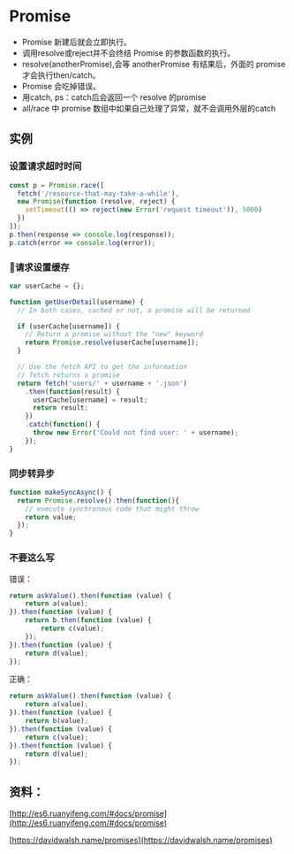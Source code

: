 # Promise

* Promise 新建后就会立即执行。
* 调用resolve或reject并不会终结 Promise 的参数函数的执行。
* resolve(anotherPromise),会等 anotherPromise 有结果后，外面的 promise 才会执行then/catch。
* Promise 会吃掉错误。
* 用catch, ps：catch后会返回一个 resolve 的promise
* all/race 中 promise 数组中如果自己处理了异常，就不会调用外层的catch

## 实例

### 设置请求超时时间
```js
const p = Promise.race([
  fetch('/resource-that-may-take-a-while'),
  new Promise(function (resolve, reject) {
    setTimeout(() => reject(new Error('request timeout')), 5000)
  })
]);
p.then(response => console.log(response));
p.catch(error => console.log(error));
```
### 请求设置缓存
```js
var userCache = {};

function getUserDetail(username) {
  // In both cases, cached or not, a promise will be returned

  if (userCache[username]) {
  	// Return a promise without the "new" keyword
    return Promise.resolve(userCache[username]);
  }

  // Use the fetch API to get the information
  // fetch returns a promise
  return fetch('users/' + username + '.json')
    .then(function(result) {
      userCache[username] = result;
      return result;
    })
    .catch(function() {
      throw new Error('Could not find user: ' + username);
    });
}
```

### 同步转异步
```js
function makeSyncAsync() {  
  return Promise.resolve().then(function(){
    // execute synchronous code that might throw
    return value;
  });
}
```

### 不要这么写
错误：
```js
return askValue().then(function (value) {
    return a(value);
}).then(function (value) {
    return b.then(function (value) {
        return c(value);
    });
}).then(function (value) {
    return d(value);
});
```
正确：
```js
return askValue().then(function (value) {
    return a(value);
}).then(function (value) {
    return b(value);
}).then(function (value) {
    return c(value);
}).then(function (value) {
    return d(value);
});
```

## 资料：
[http://es6.ruanyifeng.com/#docs/promise](http://es6.ruanyifeng.com/#docs/promise)

[https://davidwalsh.name/promises](https://davidwalsh.name/promises)